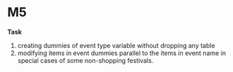 # M5
**Task**
1. creating dummies of event type variable without dropping any table
2. modifying items in event dummies parallel to the items in event name in special cases of some non-shopping festivals.


